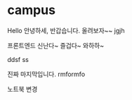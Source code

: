 # campus
Hello
안녕하세, 반갑습니다.
올려보자~~
jgjh

프론트엔드 신난다~ 즐겁다~ 와하하~

ddsf
ss

진짜 마지막입니다.
rmformfo


노트북 변경

